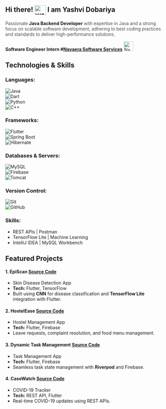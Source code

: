 ## Hi there! <img src="https://camo.githubusercontent.com/795a826e42d1135d79c2aed3dc7cfabe39d4e52c47b5b7472ba59bdcb762fef6/68747470733a2f2f6d656469612e67697068792e636f6d2f6d656469612f634c477533496379344f496d4b4f4a7061692f67697068792e676966" alt="waving-hand" style="width: 35px; height: 30px; vertical-align: middle;"> I am Yashvi Dobariya


<p style="font-weight: 300; font-size: 1em;">  
Passionate <b>Java Backend Developer</b> with expertise in Java and a strong focus on scalable software development, adhering to best coding practices and standards to deliver high-performance solutions.  
</p>

**Software Engineer Intern #[Navaera Software Services](https://www.navaera.com/navaera.html)** <img src="https://d2q79iu7y748jz.cloudfront.net/s/_squarelogo/256x256/80464dd681b0dd63907c0c7b8794a00d" alt="Navaera Logo" width="30" height="30">



## Technologies & Skills 
###  Languages:  
![Java](https://img.shields.io/badge/Java-ED8B00?style=for-the-badge&logo=java&logoColor=white)  
![Dart](https://img.shields.io/badge/Dart-0175C2?style=for-the-badge&logo=dart&logoColor=white)  
![Python](https://img.shields.io/badge/Python-3776AB?style=for-the-badge&logo=python&logoColor=white)  
![C++](https://img.shields.io/badge/C++-00599C?style=for-the-badge&logo=cplusplus&logoColor=white)  

### Frameworks:  
![Flutter](https://img.shields.io/badge/Flutter-02569B?style=for-the-badge&logo=flutter&logoColor=white)  
![Spring Boot](https://img.shields.io/badge/Spring%20Boot-6DB33F?style=for-the-badge&logo=spring-boot&logoColor=white)  
![Hibernate](https://img.shields.io/badge/Hibernate-59666C?style=for-the-badge&logo=hibernate&logoColor=white)

### Databases & Servers:  
![MySQL](https://img.shields.io/badge/MySQL-4479A1?style=for-the-badge&logo=mysql&logoColor=white)  
![Firebase](https://img.shields.io/badge/Firebase-FFCA28?style=for-the-badge&logo=firebase&logoColor=white)  
![Tomcat](https://img.shields.io/badge/Apache%20Tomcat-F8DC75?style=for-the-badge&logo=apache-tomcat&logoColor=black)  

### Version Control:
![Git](https://img.shields.io/badge/Git-F05032?style=for-the-badge&logo=git&logoColor=white)  
![GitHub](https://img.shields.io/badge/GitHub-181717?style=for-the-badge&logo=github&logoColor=white)

### Skills:  
- REST APIs | Postman  
- TensorFlow Lite | Machine Learning  
- IntelliJ IDEA | MySQL Workbench  



## **Featured Projects**  

#### 1. EpiScan [Source Code](https://github.com/yashvi-dobariya/EpiScan)  
- Skin Disease Detection App  
- **Tech:** Flutter, TensorFlow  
- Built using **CNN** for disease classification and **TensorFlow Lite** integration with Flutter.  

#### 2. HostelEase [Source Code](https://github.com/yashvi-dobariya/HostelEase)  
- Hostel Management App  
- **Tech:** Flutter, Firebase  
- Leave requests, complaint resolution, and food menu management.  

#### 3. Dynamic Task Management [Source Code](https://github.com/yashvi-dobariya/TrackTask)  
- Task Management App  
- **Tech:** Flutter, Firebase  
- Seamless task state management with **Riverpod** and Firebase.  

#### 4. CaseWatch [Source Code](https://github.com/yashvi-dobariya/CaseWatch)  
- COVID-19 Tracker
- **Tech:** REST API, Flutter  
- Real-time COVID-19 updates using REST APIs.



